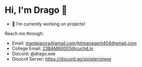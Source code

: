 # Hi, I'm Drago 🫧


- 🌱 I’m currently working on projects!

Reach me through:
- Email: mantejarora@gmail.com/hitmanagent404@gmail.com
- College Email: 23BAM80003@cuchd.in
- Discord: @drago.exe
- Disocrd Server: https://discord.gg/sinisterishere
<!---
Drago-03/Drago-03 is a ✨ special ✨ repository because its `README.md` (this file) appears on your GitHub profile.
You can click the Preview link to take a look at your changes.
--->
